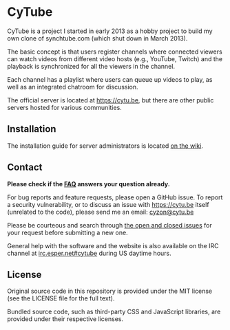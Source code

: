 CyTube
======
CyTube is a project I started in early 2013 as a hobby project to build my own
clone of synchtube.com (which shut down in March 2013).

The basic concept is that users register channels where connected viewers can
watch videos from different video hosts (e.g., YouTube, Twitch) and the playback
is synchronized for all the viewers in the channel.

Each channel has a playlist where users can queue up videos to play, as well as
an integrated chatroom for discussion.

The official server is located at https://cytu.be, but there are other public
servers hosted for various communities.

## Installation

The installation guide for server administrators is located [on the
wiki](https://github.com/calzoneman/sync/wiki/CyTube-3.0-Installation-Guide).

## Contact

**Please check if the
[FAQ](https://github.com/calzoneman/sync/wiki/Frequently-Asked-Questions)
answers your question already.**

For bug reports and feature requests, please open a GitHub issue.  To report a
security vulnerability, or to discuss an issue with https://cytu.be itself
(unrelated to the code), please send me an email: cyzon@cytu.be

Please be courteous and search through [the open and closed
issues](https://github.com/calzoneman/sync/issues?utf8=%E2%9C%93&q=is%3Aissue)
for your request before submitting a new one.

General help with the software and the website is also available on the IRC
channel at [irc.esper.net#cytube](http://webchat.esper.net/?channels=cytube)
during US daytime hours.

## License

Original source code in this repository is provided under the MIT license
(see the LICENSE file for the full text).

Bundled source code, such as third-party CSS and JavaScript libraries, are
provided under their respective licenses.
